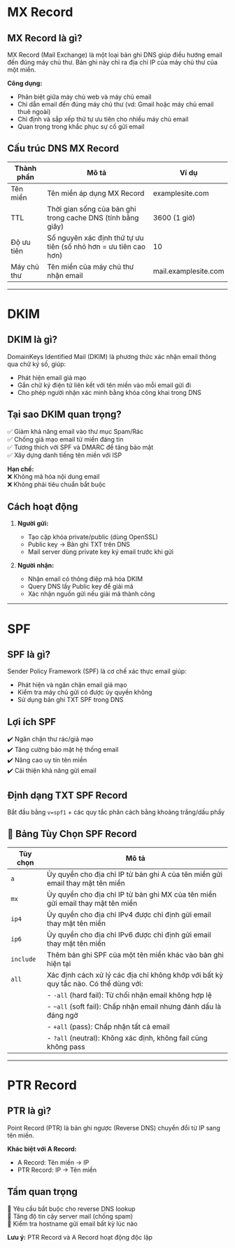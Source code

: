 # MX Record

## MX Record là gì?

MX Record (Mail Exchange) là một loại bản ghi DNS giúp điều hướng email đến đúng máy chủ thư. Bản ghi này chỉ ra địa chỉ IP của máy chủ thư của một miền.

**Công dụng:**
- Phân biệt giữa máy chủ web và máy chủ email
- Chỉ dẫn email đến đúng máy chủ thư (vd: Gmail hoặc máy chủ email thuê ngoài)
- Chỉ định và sắp xếp thứ tự ưu tiên cho nhiều máy chủ email
- Quan trọng trong khắc phục sự cố gửi email

## Cấu trúc DNS MX Record

| Thành phần       | Mô tả                                                                 | Ví dụ               |
|------------------|-----------------------------------------------------------------------|---------------------|
| Tên miền         | Tên miền áp dụng MX Record                                           | examplesite.com     |
| TTL              | Thời gian sống của bản ghi trong cache DNS (tính bằng giây)          | 3600 (1 giờ)        |
| Độ ưu tiên       | Số nguyên xác định thứ tự ưu tiên (số nhỏ hơn = ưu tiên cao hơn)     | 10                  |
| Máy chủ thư      | Tên miền của máy chủ thư nhận email                                  | mail.examplesite.com|

---

# DKIM

## DKIM là gì?

DomainKeys Identified Mail (DKIM) là phương thức xác nhận email thông qua chữ ký số, giúp:
- Phát hiện email giả mạo
- Gắn chữ ký điện tử liên kết với tên miền vào mỗi email gửi đi
- Cho phép người nhận xác minh bằng khóa công khai trong DNS

## Tại sao DKIM quan trọng?

✅ Giảm khả năng email vào thư mục Spam/Rác  
✅ Chống giả mạo email từ miền đáng tin  
✅ Tương thích với SPF và DMARC để tăng bảo mật  
✅ Xây dựng danh tiếng tên miền với ISP  

**Hạn chế:**  
❌ Không mã hóa nội dung email  
❌ Không phải tiêu chuẩn bắt buộc  

## Cách hoạt động

1. **Người gửi:**
   - Tạo cặp khóa private/public (dùng OpenSSL)
   - Public key → Bản ghi TXT trên DNS
   - Mail server dùng private key ký email trước khi gửi

2. **Người nhận:**
   - Nhận email có thông điệp mã hóa DKIM
   - Query DNS lấy Public key để giải mã
   - Xác nhận nguồn gửi nếu giải mã thành công

---

# SPF

## SPF là gì?

Sender Policy Framework (SPF) là cơ chế xác thực email giúp:
- Phát hiện và ngăn chặn email giả mạo
- Kiểm tra máy chủ gửi có được ủy quyền không
- Sử dụng bản ghi TXT SPF trong DNS

## Lợi ích SPF

✔️ Ngăn chặn thư rác/giả mạo  
✔️ Tăng cường bảo mật hệ thống email  
✔️ Nâng cao uy tín tên miền  
✔️ Cải thiện khả năng gửi email  

## Định dạng TXT SPF Record

Bắt đầu bằng `v=spf1` + các quy tắc phân cách bằng khoảng trắng/dấu phẩy

## 📄 Bảng Tùy Chọn SPF Record

| Tùy chọn | Mô tả                                                                                                                   |
|----------|--------------------------------------------------------------------------------------------------------------------------|
| `a`      | Ủy quyền cho địa chỉ IP từ bản ghi A của tên miền gửi email thay mặt tên miền                                           |
| `mx`     | Ủy quyền cho địa chỉ IP từ bản ghi MX của tên miền gửi email thay mặt tên miền                                          |
| `ip4`    | Ủy quyền cho địa chỉ IPv4 được chỉ định gửi email thay mặt tên miền                                                     |
| `ip6`    | Ủy quyền cho địa chỉ IPv6 được chỉ định gửi email thay mặt tên miền                                                     |
| `include`| Thêm bản ghi SPF của một tên miền khác vào bản ghi hiện tại                                                             |
| `all`    | Xác định cách xử lý các địa chỉ không khớp với bất kỳ quy tắc nào. Có thể dùng với:                                     |
|          | - `-all` (hard fail): Từ chối nhận email không hợp lệ                                                                  |
|          | - `~all` (soft fail): Chấp nhận email nhưng đánh dấu là đáng ngờ                                                        |
|          | - `+all` (pass): Chấp nhận tất cả email                                                                                 |
|          | - `?all` (neutral): Không xác định, không fail cũng không pass                                                          |


---

# PTR Record

## PTR là gì?

Point Record (PTR) là bản ghi ngược (Reverse DNS) chuyển đổi từ IP sang tên miền.

**Khác biệt với A Record:**
- A Record: Tên miền → IP
- PTR Record: IP → Tên miền

## Tầm quan trọng

🔹 Yêu cầu bắt buộc cho reverse DNS lookup  
🔹 Tăng độ tin cậy server mail (chống spam)  
🔹 Kiểm tra hostname gửi email bất kỳ lúc nào  

**Lưu ý:** PTR Record và A Record hoạt động độc lập
